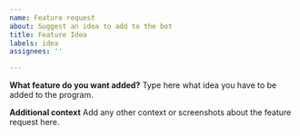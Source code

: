```yaml
---
name: Feature request
about: Suggest an idea to add to the bot
title: Feature Idea
labels: idea
assignees: ''

---
```


**What feature do you want added?**
Type here what idea you have to be added to the program.

**Additional context**
Add any other context or screenshots about the feature request here.
